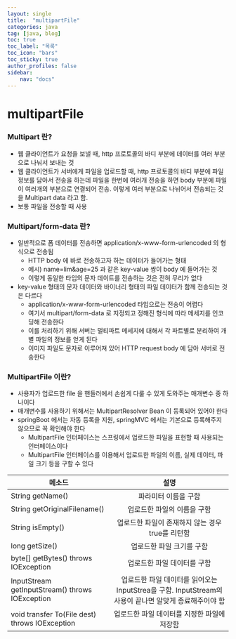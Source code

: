 ```yaml
---
layout: single
title:  "multipartFile"
categories: java
tag: [java, blog]
toc: true
toc_label: "목록"
toc_icon: "bars"
toc_sticky: true
author_profiles: false
sidebar:
    nav: "docs"
---  
```



# multipartFile

### Multipart 란?

- 웹 클라이언트가 요청을 보낼 때, http 프로토콜의 바디 부분에 데이터를 여러 부분으로 나눠서 보내는 것
- 웹 클라이언트가 서버에게 파일을 업로드할 때, http 프로토콜의 바디 부분에 파일 정보를 담아서 전송을 하는데 파일을 한번에 여러개 전송을 하면 body 부분에 파일이 여러개의 부분으로 연결되어 전송. 이렇게 여러 부분으로 나뉘어서 전송되는 것을 Multipart data 라고 함.
- 보통 파일을 전송할 때 사용


### Multipart/form-data 란?

- 일반적으로 폼 데이터를 전송하면 application/x-www-form-urlencoded 의 형식으로 전송됨
  - HTTP body 에 바로 전송하고자 하는 데이터가 들어가는 형태
  - 예시) name=lim&age=25 과 같은 key-value 쌍이 body 에 들어가는 것
  - 이렇게 동일한 타입의 문자 데이트를 전송하는 것은 전혀 무리가 없다
- key-value 형태의 문자 데이터와 바이너리 형태의 파일 데이터가 함께 전송되는 것은 다르다
    - application/x-www-form-urlencoded 타입으로는 전송이 어렵다
    - 여기서 multipart/form-data 로 지정되고 정해진 형식에 따라 메세지를 인코딩해 전송한다
    - 이를 처리하기 위해 서버는 멀티파트 메세지에 대해서 각 파트별로 분리하여 개별 파일의 정보를 얻게 된다
    - 이미지 파일도 문자로 이루어져 있어 HTTP request body 에 담아 서버로 전송한다
 

### MultipartFile 이란?
- 사용자가 업로드한 file 을 핸들러에서 손쉽게 다룰 수 있게 도와주는 매개변수 중 하나이다
- 매개변수를 사용하기 위해서는 MultipartResolver Bean 이 등록되어 있어야 한다
- springBoot 에서는 자동 등록을 지원, springMVC 에서는 기본으로 등록해주지 않으므로 꼭 확인해야 한다
  - MultipartFile 인터페이스는 스프링에서 업로드한 파일을 표현할 때 사용되는 인터페이스이다
  - MultipartFile 인터페이스를 이용해서 업로드한 파일의 이름, 실제 데이터, 파일 크기 등을 구할 수 있다


|메소드|설명| 
| ------------- |:-------------:| 
|String getName()|파라미터 이름을 구함| 
|String getOriginalFilename()|업로드한 파일의 이름을 구함| 
|String isEmpty()|업로드한 파일이 존재하지 않는 경우 true를 리턴함|
|long getSize()|업로드한 파일 크기를 구함|
|byte[] getBytes() throws IOException|업로드한 파일 데이터를 구함|
|InputStream getInputStream() throws IOException|업로드한 파일 데이터를 읽어오는 InputStrea을 구함. InputStream의 사용이 끝나면 알맞게 종료해주어야 함|
|void transfer To(File dest) throws IOException|업로드한 파일 데이터를 지정한 파일에 저장함|
